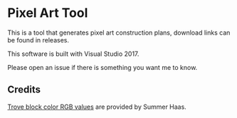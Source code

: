 # Pixel Art Tool

This is a tool that generates pixel art construction plans, download links can be found in releases. 

This software is built with Visual Studio 2017. 

Please open an issue if there is something you want me to know. 

## Credits

[Trove block color RGB values](https://docs.google.com/spreadsheets/d/1xZHZqws1lJ9bPGUGNmrFt958TujNHdiVstCY_4dn_f4/edit#gid=0) 
are provided by Summer Haas. 
